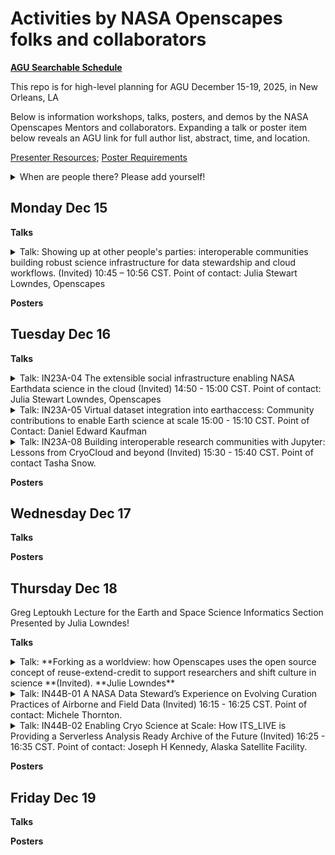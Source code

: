 # Activities by NASA Openscapes folks and collaborators

[**AGU Searchable Schedule**](https://agu.confex.com/agu/agu25/meetingapp.cgi)

This repo is for high-level planning for AGU December 15-19, 2025, in New Orleans, LA

Below is information workshops, talks, posters, and demos by the NASA Openscapes Mentors and collaborators. Expanding a talk or poster item below reveals an AGU link for full author list, abstract, time, and location.

[Presenter Resources](https://www.agu.org/annual-meeting/present#presenter-resources#training); [Poster Requirements](https://www.agu.org/annual-meeting/present#presenter-resources#poster-requirements)

<details>
<summary>When are people there? Please add yourself!
</summary> 

- Julie: DD night - DD evening
- 
  
</details>

## Monday Dec 15

**Talks**

<details>
<summary>Talk: Showing up at other people's parties: interoperable communities building robust science infrastructure for data stewardship and cloud workflows. (Invited) 10:45 – 10:56 CST. Point of contact: Julia Stewart Lowndes, Openscapes  
</summary> 
  
<https://agu.confex.com/agu/agu25/meetingapp.cgi/Paper/1902615>  

Authors: Julia Stewart Lowndes, Openscapes, San Francisco, United States, Stefanie Butland, Openscapes, LLC, Santa Barbara, United States, Rachael E Blake, Intertidal Agency, Maryland, United States and Elizabeth E Holmes, NOAA Fisheries, Northwest Fisheries Science Center, Seattle, United States

Session: ED12A: [Advancing Pathways to Inclusive, Transparent, and Globally Engaged Geoscience Education I Oral](https://agu.confex.com/agu/agu25/meetingapp.cgi/Session/261927)

Monday,15 December 2025, 10:30 - 12:00 CST
346-347 (New Orleans Convention Center)

</details>

**Posters**



## Tuesday Dec 16

**Talks**

<details>
<summary>Talk: IN23A-04 The extensible social infrastructure enabling NASA Earthdata science in the cloud (Invited) 14:50 - 15:00 CST. Point of contact: Julia Stewart Lowndes, Openscapes   
</summary> 
  
<https://agu.confex.com/agu/agu25/meetingapp.cgi/Paper/1902613>   

Authors: Julia Stewart Lowndes, Openscapes, San Francisco, United States, Amy E Steiker, National Snow and Ice Data Center (NSIDC), CIRES, University of Colorado Boulder, Boulder, United States, Andrew Teucher, Openscapes, Victoria, Canada, Yuvi Panda, University of California, Berkeley, Division of Computing, Data Science and Society, Berkeley, United States, Mahsa Jami, University of Oklahoma Norman Campus, Geography and Environmental Sustainability, Norman, United States, Elizabeth E Holmes, NOAA Fisheries, Northwest Fisheries Science Center, Seattle, United States and NASA Openscapes Mentors  

Session: IN23A - [Open-Source Geospatial Workflows in the Cloud: Tools and Techniques for Data Access, Analysis, Visualization, Storytelling, and Sharing in the Python and Jupyter Ecosystem II Oral](https://agu.confex.com/agu/agu25/meetingapp.cgi/Session/270571)

Tuesday, 16 December 2025, 14:15 - 15:45  CST
294 (New Orleans Convention Center)

</details>


<details>
<summary>Talk: IN23A-05 Virtual dataset integration into earthaccess: Community contributions to enable Earth science at scale 15:00 - 15:10 CST. Point of Contact: Daniel Edward Kaufman
</summary> 
  
<https://agu.confex.com/agu/agu25/meetingapp.cgi/Paper/1972814>  

Authors: Daniel Edward Kaufman**1,2, Amy E Steiker3, Joseph H Kennedy4, Chris Battisto5, Luis Alberto Lopez3, Dean Henze6, Ayush Nag7, Miguel Jimenez-Urias8, Thomas Nicholas9, Julius Johannes Marian Busecke10 and Julia Stewart Lowndes11, (1)NASA Langley Research Center, Atmospheric Science Data Center, Hampton, United States, (2)Booz Allen Hamilton, Inc., Washington, D.C., United States, (3)National Snow and Ice Data Center (NSIDC), CIRES, University of Colorado Boulder, Boulder, United States, (4)University of Alaska Fairbanks, Alaska Satellite Facility, Fairbanks, United States, (5)NASA Goddard Space Flight Center, GES DISC, Greenbelt, United States, (6)NASA Jet Propulsion Laboratory, California Institute of Technology, Pasadena, United States, (7)University of Washington, Computer Science, Seattle, United States, (8)OPeNDAP, Inc., Butte, MT, United States, (9)Earthmover PBC, New York, United States, (10)Development Seed, New York, United States, (11)Openscapes, San Francisco, United States

Session: IN23A - [Open-Source Geospatial Workflows in the Cloud: Tools and Techniques for Data Access, Analysis, Visualization, Storytelling, and Sharing in the Python and Jupyter Ecosystem II Oral](https://agu.confex.com/agu/agu25/meetingapp.cgi/Session/270571)

Tuesday, 16 December 2025, 14:15 - 15:45 CST
294 (New Orleans Convention Center)

</details>

<details>
<summary>Talk: IN23A-08 Building interoperable research communities with Jupyter: Lessons from CryoCloud and beyond (Invited) 15:30 - 15:40 CST. Point of contact Tasha Snow.
</summary> 
  
<https://agu.confex.com/agu/agu25/meetingapp.cgi/Paper/1978783>

Authors: Tasha Snow, NASA Goddard Space Flight Center, Cryospheric Sciences Laboratory, Greenbelt, United States, Joanna Millstein, Colorado School of Mines, Department of Geophysics, Golden, United States, Chris Holdgraf, University of California, Berkeley, Berkeley Institute for Data Science, Berkeley, United States, Yuvi Panda, University of California, Berkeley, Division of Computing, Data Science and Society, Berkeley, United States, Dr. James Colliander, PhD, Pacific Institute for the Mathematical Sciences, Vancouver, Canada and CryoCloud, 2i2c, Development Seed, NASA/NOAA NMFS Openscapes, NASA HelioCloud, NASA VEDA, NASA Fornax, NASA SMCE, and EarthScope GeoLab Teams

Session: IN23A - [Open-Source Geospatial Workflows in the Cloud: Tools and Techniques for Data Access, Analysis, Visualization, Storytelling, and Sharing in the Python and Jupyter Ecosystem II Oral](https://agu.confex.com/agu/agu25/meetingapp.cgi/Session/270571)

Tuesday, 16 December 2025, 15:30 - 15:40 CST
294 (New Orleans Convention Center)

</details>

**Posters** 




## Wednesday Dec 17

**Talks**  




**Posters**




## Thursday Dec 18

Greg Leptoukh Lecture for the Earth and Space Science Informatics Section Presented by Julia Lowndes!

**Talks**  

<details>
<summary>Talk: **Forking as a worldview: how Openscapes uses the open source concept of reuse-extend-credit to support researchers and shift culture in science **(Invited). **Julie Lowndes**
</summary> 
  
event <https://agu.confex.com/agu/agu25/meetingapp.cgi/Session/253380> and abstract <https://agu.confex.com/agu/agu25/meetingapp.cgi/Paper/2053086>

Session: IN41B - Greg Leptoukh Lecture for the Earth and Space Science Informatics Section Presented by Julia Lowndes

Thursday, 18 December 2025,  08:30 - 10:00 CST
La Nouvelle AB (New Orleans Convention Center)
</details>


<details>
<summary>Talk: IN44B-01 A NASA Data Steward’s Experience on Evolving Curation Practices of Airborne and Field Data (Invited) 16:15 - 16:25 CST. Point of contact: Michele Thornton.
</summary> 
  
<https://agu.confex.com/agu/agu25/meetingapp.cgi/Paper/1962773>  

Authors:  Michele Thornton**, Oak Ridge National Laboratory, Environmental Sciences Division, Oak Ridge, United States, Scott Pearson, Oak Ridge National Laboratory, Oak Ridge, United States, Rupesh Shrestha, Oak Ridge National Laboratory, Oak Ridge, TN, United States and Julia Stewart Lowndes, Openscapes, San Francisco, United States.

Session: IN44B - [Connecting Data to Science and Discovery: Innovations and Infrastructure Bridging Disparate Observations to Drive Earth Science II Oral](https://agu.confex.com/agu/agu25/meetingapp.cgi/Session/270547)

Thursday, 18 December 2025, 16:15 - 17:45 CST
292 (New Orleans Convention Center)

</details>

<details>
<summary>Talk: IN44B-02 Enabling Cryo Science at Scale: How ITS_LIVE is Providing a Serverless Analysis Ready Archive of the Future (Invited) 16:25 - 16:35 CST. Point of contact: Joseph H Kennedy, Alaska Satellite Facility.
</summary> 
  
<https://agu.confex.com/agu/agu25/meetingapp.cgi/Paper/1973155>  

Authors: Joseph H Kennedy, Alaska Satellite Facility, Fairbanks, AK, United States, Luis Alberto Lopez, National Snow and Ice Data Center (NSIDC), CIRES, University of Colorado Boulder, Boulder, United States, Alex S Gardner, Jet Propulsion Laboratory, California Institute of Technology, Pasadena, United States, Chad Greene, Jet Propulsion Laboratory, Pasadena, United States, Mark A Fahnestock, University of Alaska Fairbanks, Geophysical Institute, Fairbanks, United States, Maria Liukis, NASA Jet Propulsion Laboratory, Pasadena, United States, Andrew Player, Alaska Satellite Facility, Fairbanks, United States, Mario Angarita, Alaska Satellite Facility, Geophysical Institute, University of Alaska Fairbanks, Fairbanks, Alaska, United States and Pete Gadomski, Development Seed, Washington, United States.

Session: IN44B - [Connecting Data to Science and Discovery: Innovations and Infrastructure Bridging Disparate Observations to Drive Earth Science II Oral](https://agu.confex.com/agu/agu25/meetingapp.cgi/Session/270547)

Thursday, 18 December 2025, 16:15 - 17:45 CST
292 (New Orleans Convention Center)

</details>


**Posters**  


  
## Friday Dec 19

**Talks**


**Posters**




